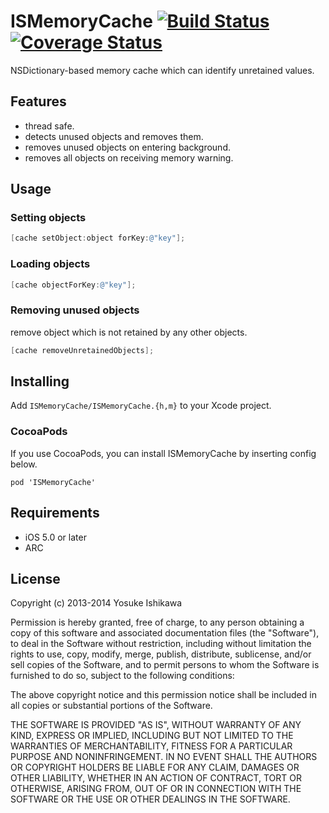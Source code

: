 # ISMemoryCache [![Build Status](https://travis-ci.org/ishkawa/ISMemoryCache.png?branch=master)](https://travis-ci.org/ishkawa/ISMemoryCache) [![Coverage Status](https://coveralls.io/repos/ishkawa/ISMemoryCache/badge.png?branch=master)](https://coveralls.io/r/ishkawa/ISMemoryCache?branch=master)

NSDictionary-based memory cache which can identify unretained values.

## Features

- thread safe.
- detects unused objects and removes them.
- removes unused objects on entering background.
- removes all objects on receiving memory warning.

## Usage

### Setting objects

```objectivec
[cache setObject:object forKey:@"key"];
```

### Loading objects

```objectivec
[cache objectForKey:@"key"];
```

### Removing unused objects

remove object which is not retained by any other objects.

```objectivec
[cache removeUnretainedObjects];
```

## Installing

Add `ISMemoryCache/ISMemoryCache.{h,m}` to your Xcode project.

### CocoaPods

If you use CocoaPods, you can install ISMemoryCache by inserting config below.

```
pod 'ISMemoryCache'
```

## Requirements

- iOS 5.0 or later
- ARC

## License

Copyright (c) 2013-2014 Yosuke Ishikawa

Permission is hereby granted, free of charge, to any person obtaining a copy of this software and associated documentation files (the "Software"), to deal in the Software without restriction, including without limitation the rights to use, copy, modify, merge, publish, distribute, sublicense, and/or sell copies of the Software, and to permit persons to whom the Software is furnished to do so, subject to the following conditions:

The above copyright notice and this permission notice shall be included in all copies or substantial portions of the Software.

THE SOFTWARE IS PROVIDED "AS IS", WITHOUT WARRANTY OF ANY KIND, EXPRESS OR IMPLIED, INCLUDING BUT NOT LIMITED TO THE WARRANTIES OF MERCHANTABILITY, FITNESS FOR A PARTICULAR PURPOSE AND NONINFRINGEMENT. IN NO EVENT SHALL THE AUTHORS OR COPYRIGHT HOLDERS BE LIABLE FOR ANY CLAIM, DAMAGES OR OTHER LIABILITY, WHETHER IN AN ACTION OF CONTRACT, TORT OR OTHERWISE, ARISING FROM, OUT OF OR IN CONNECTION WITH THE SOFTWARE OR THE USE OR OTHER DEALINGS IN THE SOFTWARE.
